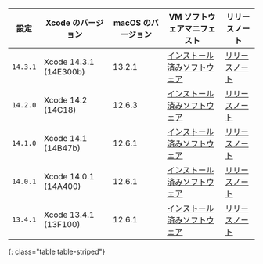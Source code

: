  | 設定       | Xcode のバージョン           | macOS のバージョン | VM ソフトウェアマニフェスト                                                                                 | リリースノート                                                                                                   |
 | -------- | ---------------------- | ------------ | ----------------------------------------------------------------------------------------------- | --------------------------------------------------------------------------------------------------------- |
 | `14.3.1` | Xcode 14.3.1 (14E300b) | 13.2.1       | [インストール済みソフトウェア](https://circle-macos-docs.s3.amazonaws.com/image-manifest/v12128/manifest.txt) | [リリースノート](https://discuss.circleci.com/t/xcode-14-3-1-rc-released/48152)                                  |
 | `14.2.0` | Xcode 14.2 (14C18)     | 12.6.3       | [インストール済みソフトウェア](https://circle-macos-docs.s3.amazonaws.com/image-manifest/v11441/manifest.txt) | [リリースノート](https://discuss.circleci.com/t/announcing-apple-silicon-m1-support-now-available/46908)         |
 | `14.1.0` | Xcode 14.1 (14B47b)    | 12.6.1       | [インストール済みソフトウェア](https://circle-macos-docs.s3.amazonaws.com/image-manifest/v11763/manifest.txt) | [リリースノート](https://discuss.circleci.com/t/announcing-m1-large-now-available-on-performance-plans/47797/22) |
 | `14.0.1` | Xcode 14.0.1 (14A400)  | 12.6.1       | [インストール済みソフトウェア](https://circle-macos-docs.s3.amazonaws.com/image-manifest/v11770/manifest.txt) | [リリースノート](https://discuss.circleci.com/t/announcing-m1-large-now-available-on-performance-plans/47797/22) |
 | `13.4.1` | Xcode 13.4.1 (13F100)  | 12.6.1       | [インストール済みソフトウェア](https://circle-macos-docs.s3.amazonaws.com/image-manifest/v11776/manifest.txt) | [リリースノート](https://discuss.circleci.com/t/announcing-m1-large-now-available-on-performance-plans/47797/22) |
 {: class="table table-striped"}
